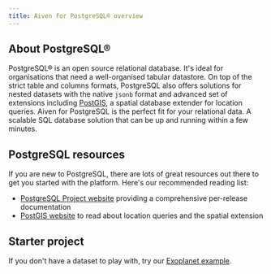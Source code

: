```yaml
---
title: Aiven for PostgreSQL® overview
---
```


## About PostgreSQL®

PostgreSQL® is an open source relational database. It's ideal for
organisations that need a well-organised tabular datastore. On top of
the strict table and columns formats, PostgreSQL also offers solutions
for nested datasets with the native `jsonb` format and advanced set of
extensions including [PostGIS](https://postgis.net/), a spatial database
extender for location queries. Aiven for PostgreSQL is the perfect fit
for your relational data. A scalable SQL database solution that can be
up and running within a few minutes.

## PostgreSQL resources

If you are new to PostgreSQL, there are lots of great resources out
there to get you started with the platform. Here's our recommended
reading list:

-   [PostgreSQL Project website](https://www.postgresql.org/) providing
    a comprehensive per-release documentation
-   [PostGIS website](https://postgis.net/) to read about location
    queries and the spatial extension

## Starter project

If you don\'t have a dataset to play with, try our [Exoplanet
example](https://aiven.io/blog/discover-exoplanets-with-postgresql?utm_source=github&utm_medium=organic&utm_campaign=devportal&utm_content=repo).
